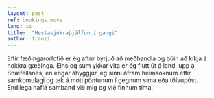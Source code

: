 ```yaml
---
layout: post
ref: bookings_move
lang: is
title:  "Hestasjúkraþjálfun í gangi"
author: franzi
---
```

Eftir fæðingarorlofið er ég aftur byrjuð að meðhandla og búin að kíkja á nokkra gæðinga. Eins og sum ykkar vita er ég flutt út á land, upp á Snæfellsnes, en engar áhyggjur, ég sinni áfram heimsóknum eftir samkomulagi og tek á móti pöntunum í gegnum síma eða tölvupóst. Endilega hafið samband við mig og við finnum tíma.
